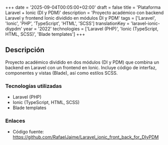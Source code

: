 +++
date = '2025-09-04T00:05:00+02:00'
draft = false
title = 'Plataforma Laravel + Ionic (DI y PDM)'
description = 'Proyecto académico con backend Laravel y frontend Ionic dividido en módulos DI y PDM'
tags = ['Laravel', 'Ionic', 'PHP', 'TypeScript', 'HTML', 'SCSS']
translationKey = 'laravel-ionic-diypdm'
year = '2022'
technologies = ['Laravel (PHP)', 'Ionic (TypeScript, HTML, SCSS)', 'Blade templates']
+++

## Descripción

Proyecto académico dividido en dos módulos (DI y PDM) que combina un backend en Laravel con un frontend en Ionic. Incluye código de interfaz, componentes y vistas (Blade), así como estilos SCSS.

### Tecnologías utilizadas

- Laravel (PHP)
- Ionic (TypeScript, HTML, SCSS)
- Blade templates

### Enlaces

- Código fuente: https://github.com/RafaelJaime/Laravel_ionic_front_back_for_DIyPDM
